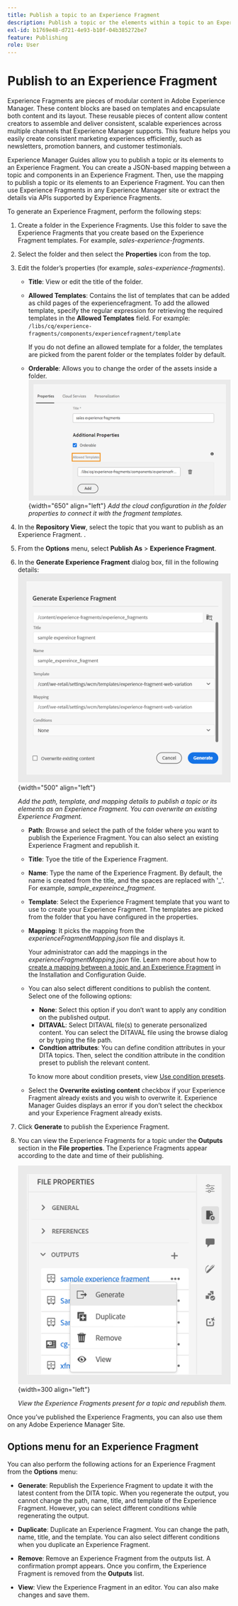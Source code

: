 ```yaml
---
title: Publish a topic to an Experience Fragment
description: Publish a topic or the elements within a topic to an Experience Fragment in AEM Guides.  Learn how to view the Experience Fragments present for a topic and republish them.
exl-id: b1769e48-d721-4e93-b10f-04b385272be7
feature: Publishing
role: User
---
```

# Publish to an Experience Fragment

Experience Fragments are pieces of modular content in Adobe Experience Manager. These content blocks are based on templates and encapsulate both content and its layout. These reusable pieces of content allow content creators to assemble and deliver consistent, scalable experiences across multiple channels that Experience Manager supports. This feature helps you easily create consistent marketing experiences efficiently, such as newsletters, promotion banners, and customer testimonials.  

Experience Manager Guides allow you to publish a topic or its elements to an Experience Fragment. You can create a JSON-based mapping between a topic and components in an Experience Fragment. Then, use the mapping to publish a topic or its elements to an Experience Fragment. You can then use Experience Fragments in any Experience Manager site or extract the details via APIs supported by Experience Fragments.




To generate an Experience Fragment, perform the following steps:


1.  Create a folder in the Experience Fragments. Use this folder to save the Experience Fragments that you create based on the Experience Fragment templates. For example, *sales-experience-fragments*. 
1. Select the folder and then select the **Properties** icon from the top.
1. Edit the folder’s properties (for example, *sales-experience-fragments*).
   
    
    *  **Title**: View or edit the title of the folder.
    
    * **Allowed Templates**: Contains the list of templates that can be added as child pages of the experiencefragment. To add the allowed template, specify the regular expression for retrieving the required templates in the **Allowed Templates** field. 
    For example: 
    `/libs/cq/experience-fragments/components/experiencefragment/template`

        If you do not define an allowed template for a folder, the templates are picked from the parent folder or the templates folder by default. 
    * **Orderable**: Allows you to change the order of the assets inside a folder.
    ![add cloud configuration details in the folder properties](images/experience-fragment-folder-properties.png){width="650" align="left"}
       *Add the cloud configuration in the folder properties to connect it with the fragment templates.* 
1. In the **Repository View**, select the topic that you want to publish as an Experience Fragment. . 
1. From the **Options** menu, select **Publish As** > **Experience Fragment**.  
1. In the **Generate Experience Fragment** dialog box, fill in the following details:
        ![Add the fragment model and mapping details in the Publish as Experience Fragment dialog](images/experience-fragment-generate.png){width="500" align="left"}
        
    *Add the path, template, and mapping details to publish a topic or its elements as an Experience Fragment. You can overwrite an existing Experience Fragment.*  

    * **Path**: Browse and select the path of the folder where you want to publish the Experience Fragment. You can also select an existing Experience Fragment and republish it.
    * **Title**: Tyoe the title of the Experience Fragment.
    * **Name**: Type the name of the Experience Fragment. By default, the name is created from the title, and the spaces are replaced with '_'. For example, *sample_expereince_fragment*. 
    * **Template**: Select the Experience Fragment template that you want to use to create your Experience Fragment. The templates are picked from the folder that you have configured in the properties. 
    * **Mapping**: It picks the mapping from the *experienceFragmentMapping.json* file and displays it.  

      

        Your administrator can add the mappings in the *experienceFragmentMapping.json* file.  Learn more about how to [create a mapping between a topic and an Experience Fragment](../cs-install-guide/conf-experience-fragment-mapping-cs.md) in the  Installation and Configuration Guide.

    * You can also select different conditions to publish the content.  Select one of the following options:

        * **None**: Select this option if you don’t want to apply any condition on the published output.
        * **DITAVAL**: Select DITAVAL file(s) to generate personalized content. You can select the DITAVAL file using the browse dialog or by typing the file path. 
        * **Condtion attributes**: You can define condition attributes in your DITA topics. Then, select the condition attribute in the condition preset to publish the relevant content.

        To know more about condition presets, view [Use condition presets](generate-output-use-condition-presets.md).
        
    * Select the **Overwrite existing content** checkbox if your Experience Fragment already exists and you wish to overwrite it. Experience Manager Guides displays an error if you don’t select the checkbox and your Experience Fragment already exists. 
1. Click **Generate** to publish the Experience Fragment.
1. You can view the Experience Fragments for a topic under the **Outputs** section in the **File properties**. The Experience Fragments appear according to the date and time of their publishing. 
 
    ![View the Experience Fragments for a topic](images/experience-fragment-outputs.png){width=300 align="left"}
       
     *View the Experience Fragments present for a topic and republish them.*  

 


Once you’ve published the Experience Fragments, you can also use them on any Adobe Experience Manager Site.


## Options menu for an Experience Fragment 

You can also perform the following actions for an Experience Fragment from the **Options** menu:

* **Generate**: Republish the Experience Fragment to update it with the latest content from the DITA topic. When you regenerate the output, you cannot change the path, name, title, and template of the Experience Fragment. However, you can select different conditions while regenerating the output.

* **Duplicate**: Duplicate an Experience Fragment. You can change the path, name, title, and the template. You can also select different conditions when you duplicate an Experience Fragment.

* **Remove**: Remove an Experience Fragment from the outputs list. A confirmation prompt appears. Once you confirm, the Experience Fragment is removed from the **Outputs** list. 

* **View**: View the Experience Fragment in an editor. You can also make changes and save them.

 
